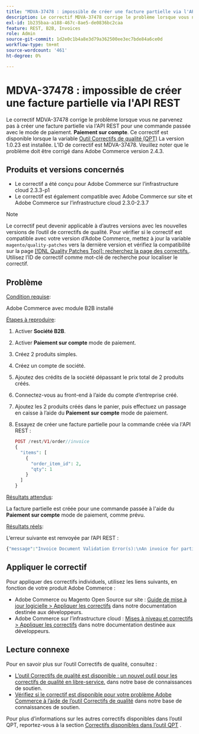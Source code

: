 ```yaml
---
title: "MDVA-37478 : impossible de créer une facture partielle via l'API REST"
description: Le correctif MDVA-37478 corrige le problème lorsque vous ne parvenez pas à créer une facture partielle via l'API REST pour une commande passée avec le mode de paiement **Paiement sur compte**. Ce correctif est disponible lorsque l’[outil de correctifs de qualité (QPT)](https://devdocs.magento.com/guides/v2.4/comp-mgr/patching.html#mqp) 1.0.23 est installé. L’ID de correctif est MDVA-37478. Veuillez noter que le problème doit être corrigé dans Adobe Commerce version 2.4.3.
exl-id: 1b235baa-a188-467c-8ae5-de0836bc2caa
feature: REST, B2B, Invoices
role: Admin
source-git-commit: 1d2e0c1b4a8e3d79a362500ee3ec7bde84a6ce0d
workflow-type: tm+mt
source-wordcount: '461'
ht-degree: 0%

---
```


# MDVA-37478 : impossible de créer une facture partielle via l&#39;API REST

Le correctif MDVA-37478 corrige le problème lorsque vous ne parvenez pas à créer une facture partielle via l&#39;API REST pour une commande passée avec le mode de paiement. **Paiement sur compte**. Ce correctif est disponible lorsque la variable [Outil Correctifs de qualité (QPT)](https://devdocs.magento.com/guides/v2.4/comp-mgr/patching.html#mqp) La version 1.0.23 est installée. L’ID de correctif est MDVA-37478. Veuillez noter que le problème doit être corrigé dans Adobe Commerce version 2.4.3.

## Produits et versions concernés

* Le correctif a été conçu pour Adobe Commerce sur l’infrastructure cloud 2.3.3-p1
* Le correctif est également compatible avec Adobe Commerce sur site et Adobe Commerce sur l’infrastructure cloud 2.3.0-2.3.7

>[!NOTE]
>
>Le correctif peut devenir applicable à d’autres versions avec les nouvelles versions de l’outil de correctifs de qualité. Pour vérifier si le correctif est compatible avec votre version d’Adobe Commerce, mettez à jour la variable `magento/quality-patches` vers la dernière version et vérifiez la compatibilité sur la page [[!DNL Quality Patches Tool]: recherchez la page des correctifs.](https://devdocs.magento.com/quality-patches/tool.html#patch-grid). Utilisez l’ID de correctif comme mot-clé de recherche pour localiser le correctif.

## Problème

<u>Condition requise</u>:

Adobe Commerce avec module B2B installé

<u>Étapes à reproduire</u>:

1. Activer **Société B2B**.
1. Activer **Paiement sur compte** mode de paiement.
1. Créez 2 produits simples.
1. Créez un compte de société.
1. Ajoutez des crédits de la société dépassant le prix total de 2 produits créés.
1. Connectez-vous au front-end à l’aide du compte d’entreprise créé.
1. Ajoutez les 2 produits créés dans le panier, puis effectuez un passage en caisse à l’aide du **Paiement sur compte** mode de paiement.
1. Essayez de créer une facture partielle pour la commande créée via l&#39;API REST :

   ```php
   POST /rest/V1/order//invoice
   {
     "items": [
       {
         "order_item_id": 2,
         "qty": 1
       }
     ]
   }
   ```

<u>Résultats attendus</u>:

La facture partielle est créée pour une commande passée à l&#39;aide du **Paiement sur compte** mode de paiement, comme prévu.

<u>Résultats réels</u>:

L’erreur suivante est renvoyée par l’API REST :

```php
{"message":"Invoice Document Validation Error(s):\nAn invoice for partial quantities cannot be issued for this order. To continue, change the specified quantity to the full quantity."}
```

## Appliquer le correctif

Pour appliquer des correctifs individuels, utilisez les liens suivants, en fonction de votre produit Adobe Commerce :

* Adobe Commerce ou Magento Open Source sur site : [Guide de mise à jour logicielle > Appliquer les correctifs](https://devdocs.magento.com/guides/v2.4/comp-mgr/patching/mqp.html) dans notre documentation destinée aux développeurs.
* Adobe Commerce sur l’infrastructure cloud : [Mises à niveau et correctifs > Appliquer les correctifs](https://devdocs.magento.com/cloud/project/project-patch.html) dans notre documentation destinée aux développeurs.

## Lecture connexe

Pour en savoir plus sur l’outil Correctifs de qualité, consultez :

* [L’outil Correctifs de qualité est disponible : un nouvel outil pour les correctifs de qualité en libre-service.](/help/announcements/adobe-commerce-announcements/magento-quality-patches-released-new-tool-to-self-serve-quality-patches.md) dans notre base de connaissances de soutien.
* [Vérifiez si le correctif est disponible pour votre problème Adobe Commerce à l’aide de l’outil Correctifs de qualité](/help/support-tools/patches-available-in-qpt-tool/check-patch-for-magento-issue-with-magento-quality-patches.md) dans notre base de connaissances de soutien.

Pour plus d’informations sur les autres correctifs disponibles dans l’outil QPT, reportez-vous à la section [Correctifs disponibles dans l’outil QPT](https://support.magento.com/hc/en-us/sections/360010506631-Patches-available-in-QPT-tool-) .
